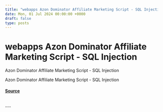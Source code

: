 ```yaml
---
title: "webapps Azon Dominator Affiliate Marketing Script - SQL Injection"
date: Mon, 01 Jul 2024 00:00:00 +0000
draft: false
type: posts
---
```

# webapps Azon Dominator Affiliate Marketing Script - SQL Injection





Azon Dominator Affiliate Marketing Script - SQL Injection

Azon Dominator Affiliate Marketing Script - SQL Injection

#### [Source](https://www.exploit-db.com/exploits/52059)

<br/>
---
